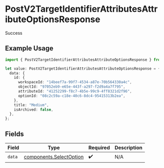 # PostV2TargetIdentifierAttributesAttributeOptionsResponse

Success

## Example Usage

```typescript
import { PostV2TargetIdentifierAttributesAttributeOptionsResponse } from "attio-js/models/operations/postv2targetidentifierattributesattributeoptions.js";

let value: PostV2TargetIdentifierAttributesAttributeOptionsResponse = {
  data: {
    id: {
      workspaceId: "14beef7a-99f7-4534-a87e-70b564330a4c",
      objectId: "97052eb9-e65e-443f-a297-f2d9a4a7f795",
      attributeId: "41252299-f8c7-4b5e-99c9-4ff8321d2f96",
      optionId: "08c2c59a-c18e-40c6-8dc4-95415313b2ea",
    },
    title: "Medium",
    isArchived: false,
  },
};
```

## Fields

| Field                                                              | Type                                                               | Required                                                           | Description                                                        |
| ------------------------------------------------------------------ | ------------------------------------------------------------------ | ------------------------------------------------------------------ | ------------------------------------------------------------------ |
| `data`                                                             | [components.SelectOption](../../models/components/selectoption.md) | :heavy_check_mark:                                                 | N/A                                                                |